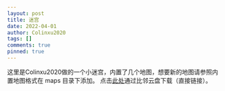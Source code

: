 ```yaml
---
layout: post
title: 迷宫
date: 2022-04-01
author: Colinxu2020
tags: []
comments: true
pinned: true
--- 
```

这里是Colinxu2020做的一个小迷宫，内置了几个地图，想要新的地图请参照内置地图格式在 maps 目录下添加。
点击[此处](https://pan.bilnn.cn/api/v3/file/sourcejump/OqW2Z6FO/Xsyg30l47fnzIgB72N__VqYvS0Vxb315-IoKN9B9ACY*)通过比邻云盘下载（直接链接）。
